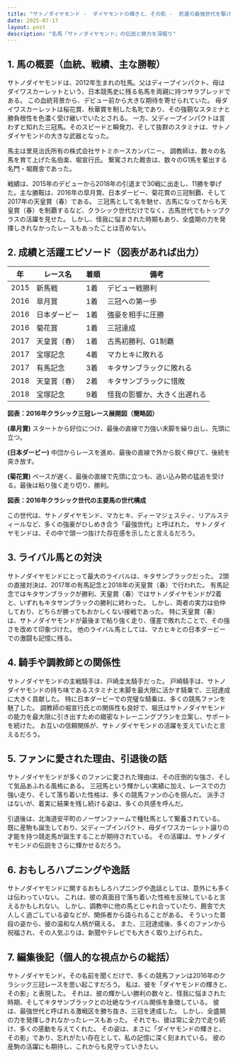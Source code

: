 ```yaml
---
title: "サトノダイヤモンド -  ダイヤモンドの輝きと、その影 -  悲運の最強世代を駆け抜けた一頭"
date: 2025-07-17
layout: post
description: "名馬『サトノダイヤモンド』の伝説と魅力を深堀り"
---
```


## 1. 馬の概要（血統、戦績、主な勝鞍）

サトノダイヤモンドは、2012年生まれの牡馬。父はディープインパクト、母はダイワスカーレットという、日本競馬史に残る名馬を両親に持つサラブレッドである。  この血統背景から、デビュー前から大きな期待を寄せられていた。  母ダイワスカーレットは桜花賞、秋華賞を制した名牝であり、その強靭なスタミナと勝負根性を色濃く受け継いでいたとされる。  一方、父ディープインパクトは言わずと知れた三冠馬。そのスピードと瞬発力、そして抜群のスタミナは、サトノダイヤモンドの大きな武器となった。

馬主は里見治氏所有の株式会社サトミホースカンパニー。  調教師は、数々の名馬を育て上げた名伯楽、堀宣行氏。  繋駕された厩舎は、数々のG1馬を輩出する名門・堀厩舎であった。

戦績は、2015年のデビューから2018年の引退まで30戦に出走し、11勝を挙げた。主な勝鞍は、2016年の皐月賞、日本ダービー、菊花賞の三冠制覇、そして2017年の天皇賞（春）である。  三冠馬として名を馳せ、古馬になってからも天皇賞（春）を制覇するなど、クラシック世代だけでなく、古馬世代でもトップクラスの活躍を見せた。  しかし、怪我に悩まされた時期もあり、全盛期の力を発揮しきれなかったレースもあったことは否めない。


## 2. 成績と活躍エピソード（図表があれば出力）

| 年 | レース名             | 着順 | 備考                                                                 |
|---|----------------------|-----|----------------------------------------------------------------------|
| 2015 | 新馬戦               | 1着 | デビュー戦勝利                                                             |
| 2016 | 皐月賞               | 1着 | 三冠への第一歩                                                           |
| 2016 | 日本ダービー           | 1着 | 強豪を相手に圧勝                                                         |
| 2016 | 菊花賞               | 1着 | 三冠達成                                                               |
| 2017 | 天皇賞（春）           | 1着 | 古馬初勝利、G1制覇                                                       |
| 2017 | 宝塚記念             | 4着 | マカヒキに敗れる                                                         |
| 2017 | 有馬記念             | 3着 | キタサンブラックに敗れる                                                   |
| 2018 | 天皇賞（春）           | 2着 | キタサンブラックに惜敗                                                   |
| 2018 | 宝塚記念             | 9着 | 怪我の影響か、大きく出遅れる                                                 |


**図表：2016年クラシック三冠レース展開図（簡略図）**

**(皐月賞)**  スタートから好位につけ、最後の直線で力強い末脚を繰り出し、先頭に立つ。

**(日本ダービー)**  中団からレースを進め、最後の直線で外から鋭く伸びて、後続を突き放す。

**(菊花賞)**  ペースが遅く、最後の直線で先頭に立つも、追い込み勢の猛追を受ける。最後は粘り強く走り切り、勝利。


**図表：2016年クラシック世代の主要馬の世代構成**

この世代は、サトノダイヤモンド、マカヒキ、ディーマジェスティ、リアルスティールなど、多くの強豪がひしめき合う「最強世代」と呼ばれた。  サトノダイヤモンドは、その中で頭一つ抜けた存在感を示したと言えるだろう。


## 3. ライバル馬との対決

サトノダイヤモンドにとって最大のライバルは、キタサンブラックだった。  2頭の直接対決は、2017年の有馬記念と2018年の天皇賞（春）で行われた。  有馬記念ではキタサンブラックが勝利、天皇賞（春）ではサトノダイヤモンドが2着と、いずれもキタサンブラックの勝利に終わった。  しかし、両者の実力は伯仲しており、どちらが勝ってもおかしくない接戦であった。  特に天皇賞（春）は、サトノダイヤモンドが最後まで粘り強く走り、僅差で敗れたことで、その強さを改めて印象づけた。  他のライバル馬としては、マカヒキとの日本ダービーでの激闘も記憶に残る。


## 4. 騎手や調教師との関係性

サトノダイヤモンドの主戦騎手は、戸崎圭太騎手だった。  戸崎騎手は、サトノダイヤモンドの持ち味であるスタミナと末脚を最大限に活かす騎乗で、三冠達成に大きく貢献した。  特に日本ダービーでの完璧な騎乗は、多くの競馬ファンを魅了した。  調教師の堀宣行氏との関係性も良好で、堀氏はサトノダイヤモンドの能力を最大限に引き出すための緻密なトレーニングプランを立案し、サポートを続けた。  お互いの信頼関係が、サトノダイヤモンドの活躍を支えていたと言えるだろう。


## 5. ファンに愛された理由、引退後の話

サトノダイヤモンドが多くのファンに愛された理由は、その圧倒的な強さ、そして気品あふれる風格にある。  三冠馬という輝かしい実績に加え、レースでの力強い走り、そして落ち着いた性格は、多くの競馬ファンの心を掴んだ。  派手さはないが、着実に結果を残し続ける姿は、多くの共感を呼んだ。

引退後は、北海道安平町のノーザンファームで種牡馬として繋養されている。  既に産駒も誕生しており、父ディープインパクト、母ダイワスカーレット譲りの才能を持つ競走馬が誕生することが期待されている。  その活躍は、サトノダイヤモンドの伝説をさらに輝かせるだろう。


## 6. おもしろハプニングや逸話

サトノダイヤモンドに関するおもしろハプニングや逸話としては、意外にも多くは伝わっていない。  これは、彼の真面目で落ち着いた性格を反映していると言えるかもしれない。  しかし、調教中に他の馬とじゃれ合っていたり、厩舎で大人しく過ごしている姿などが、関係者から語られることがある。  そういった普段の姿から、彼の温和な人柄が窺える。  また、三冠達成後、多くのファンから祝福され、その人気ぶりは、新聞やテレビでも大きく取り上げられた。


## 7. 編集後記（個人的な視点からの総括）

サトノダイヤモンド。その名前を聞くだけで、多くの競馬ファンは2016年のクラシック三冠レースを思い起こすだろう。  私は、彼を「ダイヤモンドの輝きと、その影」と表現した。  それは、彼の輝かしい勝利の数々と、怪我に悩まされた時期、そしてキタサンブラックとの壮絶なライバル関係を象徴している。  彼は、最強世代と呼ばれる激戦区を勝ち抜き、三冠を達成した。  しかし、全盛期の力を発揮しきれなかったレースもあった。  それでも、彼は常に全力で走り続け、多くの感動を与えてくれた。  その姿は、まさに「ダイヤモンドの輝きと、その影」であり、忘れがたい存在として、私の記憶に深く刻まれている。  彼の産駒の活躍にも期待し、これからも見守っていきたい。
